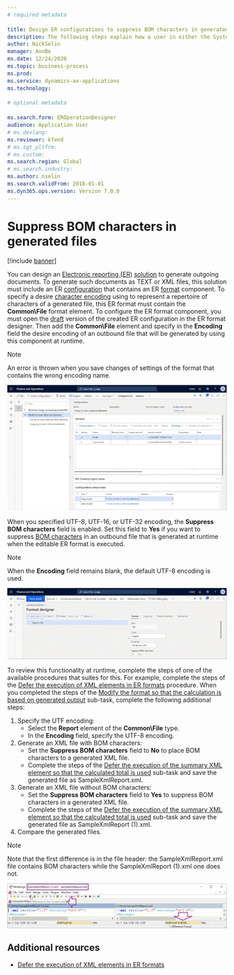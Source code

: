 ```yaml
--- 
# required metadata 
 
title: Design ER configurations to suppress BOM characters in generated files
description: The following steps explain how a user in either the System administrator or Electronic reporting functional consultant role can configure an Electronic reporting formats to generate reports suppressing BOM characters. 
author: NickSelin
manager: AnnBe 
ms.date: 12/24/2020
ms.topic: business-process 
ms.prod:  
ms.service: dynamics-ax-applications 
ms.technology:  
 
# optional metadata 
 
ms.search.form: EROperationDesigner   
audience: Application User 
# ms.devlang:  
ms.reviewer: kfend
# ms.tgt_pltfrm:  
# ms.custom:  
ms.search.region: Global
# ms.search.industry: 
ms.author: nselin
ms.search.validFrom: 2018-01-01 
ms.dyn365.ops.version: Version 7.0.0 
---
```


# Suppress BOM characters in generated files

[!include [banner](../includes/banner.md)]

You can design an [Electronic reporting (ER)](general-electronic-reporting.md) [solution](er-quick-start1-new-solution.md) to generate outgoing documents. To generate such documents as TEXT or XML files, this solution must include an ER [configuration](general-electronic-reporting.md#Configuration) that contains an ER [format](general-electronic-reporting.md#FormatComponentOutbound) component. To specify a desire [character encoding](https://docs.microsoft.com/windows/win32/intl/character-sets) using to represent a repertoire of characters of a generated file, this ER format must contain the **Common\\File** format element. To configure the ER format component, you must open the [draft](general-electronic-reporting.md#component-versioning) version of the created ER configuration in the ER format designer. Then add the **Common\\File** element and specify in the **Encoding** field the desire encoding of an outbound file that will be generated by using this component at runtime.

> [!NOTE]
> An error is thrown when you save changes of settings of the format that contains the wrong encoding name.

![Adding a root element on the Format designer page](./media/er-suppress-bom-characters-image1.gif)

When you specified UTF-8, UTF-16, or UTF-32 encoding, the **Suppress BOM characters** field is enabled. Set this field to **Yes** if you want to suppress [BOM characters](https://docs.microsoft.com/globalization/encoding/byte-order-mark) in an outbound file that is generated at runtime when the editable ER format is executed.

> [!NOTE]
> When the **Encoding** field remains blank, the default UTF-8 encoding is used.

![Defining the 'Suppress BOM characters' option on the Format designer page](./media/er-suppress-bom-characters-image2.gif)

To review this functionality at runtime, complete the steps of one of the available procedures that suites for this. For example, complete the steps of the [Defer the execution of XML elements in ER formats](er-defer-xml-element.md) procedure. When you completed the steps of the [Modify the format so that the calculation is based on generated output](er-defer-xml-element.md#modify-the-format-so-that-the-calculation-is-based-on-generated-output) sub-task, complete the following additional steps:

1.  Specify the UTF encoding:
    +   Select the **Report** element of the **Common\\File** type.
    +   In the **Encoding** field, specify the UTF-8 encoding.
2.  Generate an XML file with BOM characters:
    +   Set the **Suppress BOM characters** field to **No** to place BOM characters to a generated XML file.
    +   Complete the steps of the [Defer the execution of the summary XML element so that the calculated total is used](er-defer-xml-element.md#defer-the-execution-of-the-summary-xml-element-so-that-the-calculated-total-is-used) sub-task and save the generated file as SampleXmlReport.xml.
3.  Generate an XML file without BOM characters:
    +   Set the **Suppress BOM characters** field to **Yes** to suppress BOM characters in a generated XML file.
    +   Complete the steps of the [Defer the execution of the summary XML element so that the calculated total is used](er-defer-xml-element.md#defer-the-execution-of-the-summary-xml-element-so-that-the-calculated-total-is-used) sub-task and save the generated file as SampleXmlReport (1).xml.
4.  Compare the generated files.

> [!NOTE]
> Note that the first difference is in the file header: the SampleXmlReport.xml file contains BOM characters while the SampleXmlReport (1).xml one does not.

![Comparing generated files by using the file comparison utility](./media/er-suppress-bom-characters-image3.png)

## Additional resources

- [Defer the execution of XML elements in ER formats](er-defer-xml-element.md)
